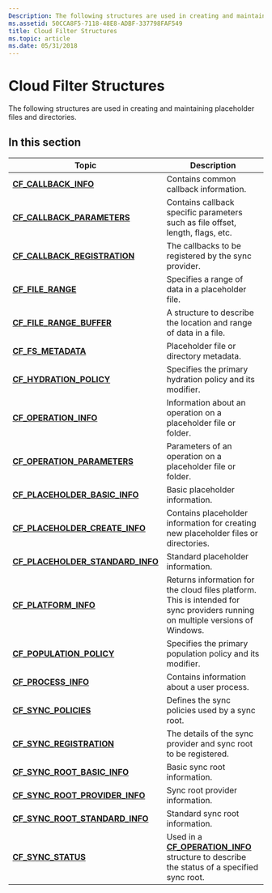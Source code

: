 ```yaml
---
Description: The following structures are used in creating and maintaining placeholder files and directories.
ms.assetid: 50CCA8F5-7118-48E8-ADBF-337798FAF549
title: Cloud Filter Structures
ms.topic: article
ms.date: 05/31/2018
---
```


# Cloud Filter Structures

The following structures are used in creating and maintaining placeholder files and directories.

## In this section



| Topic                                                                                   | Description                                                                                                                               |
|-----------------------------------------------------------------------------------------|-------------------------------------------------------------------------------------------------------------------------------------------|
| [**CF\_CALLBACK\_INFO**](/windows/desktop/api/cfapi/ns-cfapi-cf_callback_info)<br/>                          | Contains common callback information.<br/>                                                                                          |
| [**CF\_CALLBACK\_PARAMETERS**](/windows/desktop/api/cfapi/ns-cfapi-cf_callback_parameters)<br/>              | Contains callback specific parameters such as file offset, length, flags, etc.<br/>                                                 |
| [**CF\_CALLBACK\_REGISTRATION**](/windows/desktop/api/cfapi/ns-cfapi-cf_callback_registration)<br/>          | The callbacks to be registered by the sync provider.<br/>                                                                           |
| [**CF\_FILE\_RANGE**](/windows/desktop/api/cfapi/ns-cfapi-cf_file_range)<br/>                                | Specifies a range of data in a placeholder file.<br/>                                                                               |
| [**CF\_FILE\_RANGE\_BUFFER**](/previous-versions/windows/desktop/legacy/mt844616(v=vs.85))<br/>                | A structure to describe the location and range of data in a file.<br/>                                                              |
| [**CF\_FS\_METADATA**](/windows/desktop/api/cfapi/ns-cfapi-cf_fs_metadata)<br/>                              | Placeholder file or directory metadata.<br/>                                                                                        |
| [**CF\_HYDRATION\_POLICY**](/windows/desktop/api/cfapi/ns-cfapi-cf_hydration_policy)<br/>                    | Specifies the primary hydration policy and its modifier.<br/>                                                                       |
| [**CF\_OPERATION\_INFO**](/windows/desktop/api/cfapi/ns-cfapi-cf_operation_info)<br/>                        | Information about an operation on a placeholder file or folder.<br/>                                                                |
| [**CF\_OPERATION\_PARAMETERS**](/windows/desktop/api/cfapi/ns-cfapi-cf_operation_parameters)<br/>            | Parameters of an operation on a placeholder file or folder.<br/>                                                                    |
| [**CF\_PLACEHOLDER\_BASIC\_INFO**](/windows/desktop/api/cfapi/ns-cfapi-cf_placeholder_basic_info)<br/>       | Basic placeholder information.<br/>                                                                                                 |
| [**CF\_PLACEHOLDER\_CREATE\_INFO**](/windows/desktop/api/cfapi/ns-cfapi-cf_placeholder_create_info)<br/>     | Contains placeholder information for creating new placeholder files or directories. <br/>                                           |
| [**CF\_PLACEHOLDER\_STANDARD\_INFO**](/windows/desktop/api/cfapi/ns-cfapi-cf_placeholder_standard_info)<br/> | Standard placeholder information.<br/>                                                                                              |
| [**CF\_PLATFORM\_INFO**](/windows/desktop/api/cfapi/ns-cfapi-cf_platform_info)<br/>                          | Returns information for the cloud files platform. This is intended for sync providers running on multiple versions of Windows.<br/> |
| [**CF\_POPULATION\_POLICY**](/windows/desktop/api/cfapi/ns-cfapi-cf_population_policy)<br/>                  | Specifies the primary population policy and its modifier.<br/>                                                                      |
| [**CF\_PROCESS\_INFO**](/windows/desktop/api/cfapi/ns-cfapi-cf_process_info)<br/>                            | Contains information about a user process.<br/>                                                                                     |
| [**CF\_SYNC\_POLICIES**](/windows/desktop/api/cfapi/ns-cfapi-cf_sync_policies)<br/>                          | Defines the sync policies used by a sync root.<br/>                                                                                 |
| [**CF\_SYNC\_REGISTRATION**](/windows/desktop/api/cfapi/ns-cfapi-cf_sync_registration)<br/>                  | The details of the sync provider and sync root to be registered.<br/>                                                               |
| [**CF\_SYNC\_ROOT\_BASIC\_INFO**](/windows/desktop/api/cfapi/ns-cfapi-cf_sync_root_basic_info)<br/>          | Basic sync root information.<br/>                                                                                                   |
| [**CF\_SYNC\_ROOT\_PROVIDER\_INFO**](/windows/desktop/api/cfapi/ns-cfapi-cf_sync_root_provider_info)<br/>    | Sync root provider information.<br/>                                                                                                |
| [**CF\_SYNC\_ROOT\_STANDARD\_INFO**](/windows/desktop/api/cfapi/ns-cfapi-cf_sync_root_standard_info)<br/>    | Standard sync root information.<br/>                                                                                                |
| [**CF\_SYNC\_STATUS**](/windows/desktop/api/cfapi/ns-cfapi-cf_sync_status)<br/>                              | Used in a [**CF\_OPERATION\_INFO**](/windows/desktop/api/cfapi/ns-cfapi-cf_operation_info) structure to describe the status of a specified sync root.<br/>     |



 

 

